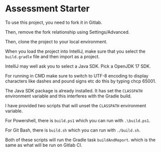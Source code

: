 # Assessment Starter

To use this project, you need to fork it in Gitlab.

Then, remove the fork relationship using Settings/Advanced.

Then, clone the project to your local environment.

When you load the project into IntelliJ, make sure that you select the ```build.gradle``` file and then import as a project.

IntelliJ may well ask you to select a Java SDK. Pick a OpenJDK 17 SDK.

For running in CMD make sure to switch to UTF-8 encoding to display characters like dashes and pound signs etc do this by typing
chcp 65001.

The Java SDK package is already installed. It has set the ```CLASSPATH``` environment variable and this interferes with the Gradle build.

I have provided two scripts that will unset the ```CLASSPATH``` environment variable.

For Powershell, there is ```build.ps1``` which you can run with ```.\build.ps1```.

For Git Bash, there is ```build.sh``` which you can run with ```./build.sh```.

Both of these scripts will run the Gradle task ```buildAndReport```. which is the same as what will be run on Gitlab CI.
